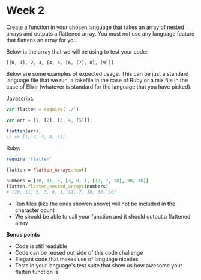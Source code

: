 # Week 2

Create a function in your chosen language that takes an array of nested arrays and outputs a flattened array. You must not use any language feature that flattens an array for you. 

Below is the array that we will be using to test your code: 

```
[[0, 1], 2, 3, [4, 5, [6, [7], 8], [9]]]
```

Below are some examples of expected usage. This can be just a standard language file that we run, a rakefile in the case of Ruby or a mix file in the case of Elixir (whatever is standard for the language that you have picked).

Javascript: 

```js
var flatten = require('./')

var arr = [1, [2], [3, 4, [5]]];

flatten(arr); 
// => [1, 2, 3, 4, 5];
```

Ruby:

```ruby
require 'flatten'

flatten = Flatten_Arrays.new()

numbers = [10, 11, 5, [3, 8, 1, [12, 7, 18], 30, 10]]
flatten.flatten_nested_arrays(numbers)
# [10, 11, 5, 3, 8, 1, 12, 7, 18, 30, 10]

```

- Run files (like the ones showen above) will not be included in the character count
- We should be able to call your function and it should output a flattened array


**Bonus points**

- Code is still readable
- Code can be reused out side of this code challenge
- Elegant code that makes use of language niceties
- Tests in your language's test suite that show us how awesome your flatten function is

